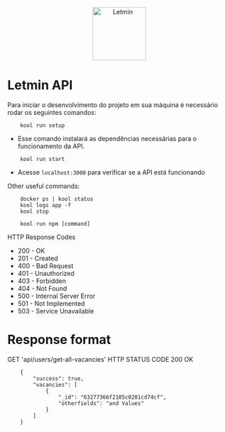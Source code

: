 <p align="center">
    <img src="https://user-images.githubusercontent.com/69210720/185982833-789fde66-a3d4-401b-a9c3-efdbcbdfba2c.png" width="120" alt="Letmin">
</p>

# Letmin API

Para iniciar o desenvolvimento do projeto em sua máquina é necessário rodar os seguintes comandos:

```
    kool run setup
```

- Esse comando instalará as dependências necessárias para o funcionamento da API.

```
    kool run start
```

- Acesse `localhost:3000` para verificar se a API está funcionando

Other useful commands:
    
```
    docker ps | kool status
    kool logs app -f
    kool stop

    kool run npm [command]
```

HTTP Response Codes

- 200 - OK
- 201 - Created
- 400 - Bad Request
- 401 - Unauthorized
- 403 - Forbidden
- 404 - Not Found
- 500 - Internal Server Error
- 501 - Not Implemented
- 503 - Service Unavailable

# Response format

GET 'api/users/get-all-vacancies'
HTTP STATUS CODE 200 OK
```
    {
        "success": true,
        "vacancies": [
            {
                "_id": "63277366f2105c0201cd74cf",
                "otherfields": "and Values"
            }
        ]
    }
```